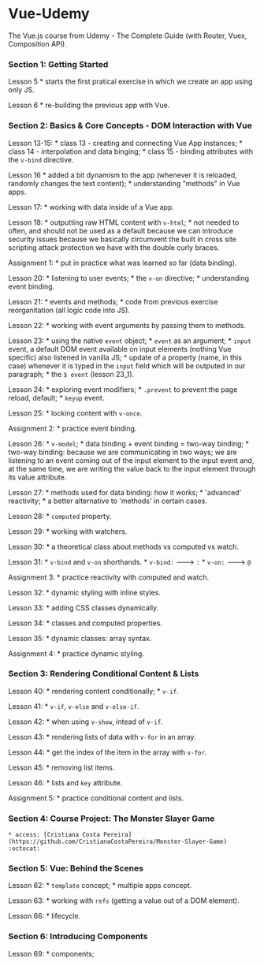 # Vue-Udemy
The Vue.js course from Udemy - The Complete Guide (with Router, Vuex, Composition API).

### Section 1: Getting Started

Lesson 5
    * starts the first pratical exercise in which we create an
    app using only JS.

Lesson 6
    * re-building the previous app with Vue.

### Section 2: Basics & Core Concepts - DOM Interaction with Vue

Lesson 13-15:
    * class 13 - creating and connecting Vue App instances;
    * class 14 - interpolation and data binging;
    * class 15 - binding attributes with the `v-bind` directive.

Lesson 16
    * added a bit dynamism to the app (whenever it is reloaded, randomly changes the text content);
    * understanding "methods" in Vue apps.

Lesson 17:
    * working with data inside of a Vue app.

Lesson 18:
    * outputting raw HTML content with `v-html`;
    * not needed to often, and should not be used as a default because we can introduce security issues because we basically circumvent the built in cross site scripting attack protection we have with the double curly braces.

Assignment 1:
    * put in practice what was learned so far (data binding).

Lesson 20:
    * listening to user events;
    * the `v-on` directive;
    * understanding event binding.

Lesson 21:
    * events and methods;
    * code from previous exercise reorganitation (all logic code into JS).

Lesson 22:
    * working with event arguments by passing them to methods.

Lesson 23:
    * using the native `event` object;
    * `event` as an argument;
    * `input` event, a default DOM event available on input elements (nothing Vue specific) also listened in vanilla JS;
    * update of a property (name, in this case) whenever it is typed in the `input` field which will be outputed in our paragraph;
    * the `$ event` (lesson 23_1).

Lesson 24:
    * exploring event modifiers;
    * `.prevent` to prevent the page reload, default;
    * `keyup` event.

Lesson 25:
    * locking content with `v-once`.

Assignment 2:
    * practice event binding.

Lesson 26:
    * `v-model`;
    * data binding + event binding = two-way binding;
    * two-way binding: because we are communicating in two ways; we are listening to an event coming out of the input element to the input event and, at the same time, we are writing the value back to the input element through its value attribute.

Lesson 27:
    * methods used for data binding: how it works;
    * 'advanced' reactivity;
    * a better alternative to 'methods' in certain cases.

Lesson 28:
    * `computed` property.

Lesson 29:
    * working with watchers.

Lesson 30:
    * a theoretical class about methods vs computed vs watch.

Lesson 31:
    * `v-bind` and `v-on` shorthands.
    * `v-bind:` ---> `:`
    * `v-on:` ---> `@`

Assignment 3:
    * practice reactivity with computed and watch.

Lesson 32:
    * dynamic styling with inline styles.

Lesson 33:
    * adding CSS classes dynamically.

Lesson 34:
    * classes and computed properties.

Lesson 35:
    * dynamic classes: array syntax.

Assignment 4:
    * practice dynamic styling.


### Section 3: Rendering Conditional Content & Lists

Lesson 40:
    * rendering content conditionally;
    * `v-if`.

Lesson 41:
    * `v-if`, `v-else` and `v-else-if`.

Lesson 42:
    * when using `v-show`, intead of `v-if`.

Lesson 43:
    * rendering lists of data with `v-for` in an array.

Lesson 44:
    * get the index of the item in the array with `v-for`.

Lesson 45:
    * removing list items.

Lesson 46:
    * lists and `key` attribute.

Assignment 5:
    * practice conditional content and lists.


### Section 4: Course Project: The Monster Slayer Game

    * access: [Cristiana Costa Pereira](https://github.com/CristianaCostaPereira/Monster-Slayer-Game) :octocat:


### Section 5: Vue: Behind the Scenes

Lesson 62:
    * `template` concept;
    * multiple apps concept.

Lesson 63:
    * working with `refs` (getting a value out of a DOM element).

Lesson 66:
    * lifecycle.


### Section 6: Introducing Components

Lesson 69:
    * components;